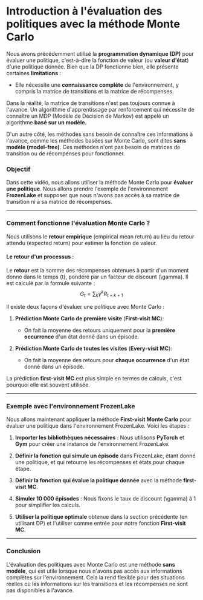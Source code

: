 # Introduction à l'évaluation des politiques avec la méthode Monte Carlo

Nous avons précédemment utilisé la **programmation dynamique (DP)** pour évaluer une politique, c'est-à-dire la fonction de valeur (ou **valeur d'état**) d'une politique donnée. Bien que la DP fonctionne bien, elle présente certaines **limitations** :
- Elle nécessite une **connaissance complète** de l'environnement, y compris la matrice de transitions et la matrice de récompenses.
  
Dans la réalité, la matrice de transitions n'est pas toujours connue à l'avance. Un algorithme d'apprentissage par renforcement qui nécessite de connaître un MDP (Modèle de Décision de Markov) est appelé un algorithme **basé sur un modèle**. 

D'un autre côté, les méthodes sans besoin de connaître ces informations à l'avance, comme les méthodes basées sur Monte Carlo, sont dites **sans modèle (model-free)**. Ces méthodes n'ont pas besoin de matrices de transition ou de récompenses pour fonctionner.

### Objectif

Dans cette vidéo, nous allons utiliser la méthode Monte Carlo pour **évaluer une politique**. Nous allons prendre l'exemple de l'environnement **FrozenLake** et supposer que nous n'avons pas accès à sa matrice de transition ni à sa matrice de récompenses.

---

### Comment fonctionne l'évaluation Monte Carlo ?

Nous utilisons le **retour empirique** (empirical mean return) au lieu du retour attendu (expected return) pour estimer la fonction de valeur.

#### Le retour d'un processus :

Le **retour** est la somme des récompenses obtenues à partir d'un moment donné dans le temps \(t\), pondéré par un facteur de discount \(\gamma\). Il est calculé par la formule suivante :
$$
G_t = \sum_k \gamma^k R_{t+k+1}
$$

Il existe deux façons d'évaluer une politique avec Monte Carlo :
1. **Prédiction Monte Carlo de première visite** (**First-visit MC**):
   - On fait la moyenne des retours uniquement pour la **première occurrence** d'un état donné dans un épisode.

2. **Prédiction Monte Carlo de toutes les visites** (**Every-visit MC**):
   - On fait la moyenne des retours pour **chaque occurrence** d'un état donné dans un épisode.

La prédiction **first-visit MC** est plus simple en termes de calculs, c'est pourquoi elle est souvent utilisée.

---

### Exemple avec l'environnement FrozenLake

Nous allons maintenant appliquer la méthode **First-visit Monte Carlo** pour évaluer une politique dans l'environnement FrozenLake. Voici les étapes :

1. **Importer les bibliothèques nécessaires** : Nous utilisons **PyTorch** et **Gym** pour créer une instance de l'environnement FrozenLake.
   
2. **Définir la fonction qui simule un épisode** dans FrozenLake, étant donné une politique, et qui retourne les récompenses et états pour chaque étape.
   
3. **Définir la fonction qui évalue la politique donnée** avec la méthode **first-visit MC**.

4. **Simuler 10 000 épisodes** : Nous fixons le taux de discount \(\gamma\) à 1 pour simplifier les calculs.

5. **Utiliser la politique optimale** obtenue dans la section précédente (en utilisant DP) et l'utiliser comme entrée pour notre fonction **First-visit MC**.

---

### Conclusion

L'évaluation des politiques avec Monte Carlo est une méthode **sans modèle**, qui est utile lorsque nous n'avons pas accès aux informations complètes sur l'environnement. Cela la rend flexible pour des situations réelles où les informations sur les transitions et les récompenses ne sont pas disponibles à l'avance.

